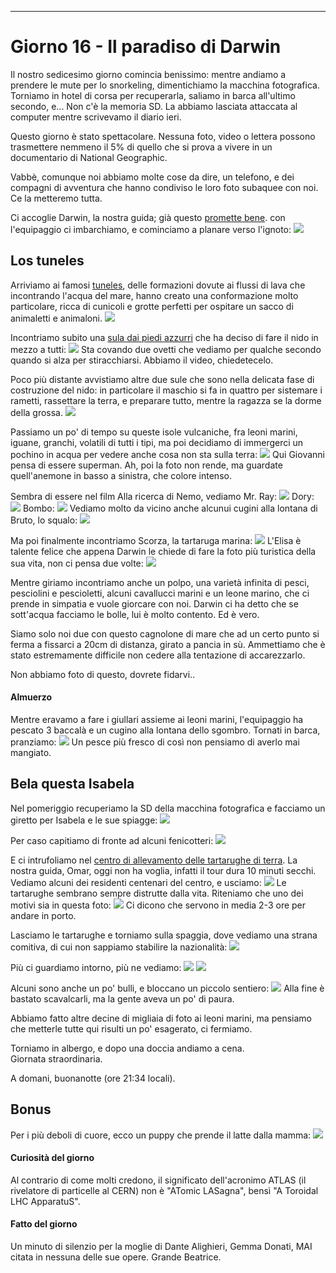 ---
# Giorno 16 - Il paradiso di Darwin
Il nostro sedicesimo giorno comincia benissimo: mentre andiamo a prendere le mute per lo snorkeling, dimentichiamo la macchina fotografica. Torniamo in hotel di corsa per recuperarla, saliamo in barca all'ultimo secondo, e... Non c'è la memoria SD. La abbiamo lasciata attaccata al computer mentre scrivevamo il diario ieri.

Questo giorno è stato spettacolare. Nessuna foto, video o lettera possono trasmettere nemmeno il 5% di quello che si prova a vivere in un documentario di National Geographic.

Vabbè, comunque noi abbiamo molte cose da dire, un telefono, e dei compagni di avventura che hanno condiviso le loro foto subaquee con noi. Ce la metteremo tutta.

Ci accoglie Darwin, la nostra guida; già questo [promette bene](https://www.gogalapagos.com/charles-darwin-galapagos/). con l'equipaggio ci imbarchiamo, e cominciamo a planare verso l'ignoto:
![](../photos/blog/16/IMG_cotta.webp)

## Los tuneles
Arriviamo ai famosi [tuneles](https://maps.app.goo.gl/iB2nrTfmJFZdUd8c7), delle formazioni dovute ai flussi di lava che incontrando l'acqua del mare, hanno creato una conformazione molto particolare, ricca di cunicoli e grotte perfetti per ospitare un sacco di animaletti e animaloni.
![](../photos/blog/16/IMG_giocotta.webp)

Incontriamo subito una [sula dai piedi azzurri](https://it.wikipedia.org/wiki/Sula_nebouxii) che ha deciso di fare il nido in mezzo a tutti:
![](../photos/blog/16/IMG_20240710093719.webp)
Sta covando due ovetti che vediamo per qualche secondo quando si alza per stiracchiarsi. Abbiamo il video, chiedetecelo.

Poco più distante avvistiamo altre due sule che sono nella delicata fase di costruzione del nido: in particolare il maschio si fa in quattro per sistemare i rametti, rassettare la terra, e preparare tutto, mentre la ragazza se la dorme della grossa.
![](../photos/blog/16/IMG_booby.webp)

Passiamo un po' di tempo su queste isole vulcaniche, fra leoni marini, iguane, granchi, volatili di tutti i tipi, ma poi decidiamo di immergerci un pochino in acqua per vedere anche cosa non sta sulla terra:
![](../photos/blog/16/IMG_GOPR1079.webp)
Qui Giovanni pensa di essere superman. Ah, poi la foto non rende, ma guardate quell'anemone in basso a sinistra, che colore intenso.

Sembra di essere nel film Alla ricerca di Nemo, vediamo Mr. Ray:
![](../photos/blog/16/IMG_GOPR1090.webp)
Dory:
![](../photos/blog/16/IMG_GOPR1083.webp)
Bombo:
![](../photos/blog/16/IMG_GOPR1236.webp)
Vediamo molto da vicino anche alcunui cugini alla lontana di Bruto, lo squalo:
![](../photos/blog/16/IMG_GOPR1107.webp)

Ma poi finalmente incontriamo Scorza, la tartaruga marina:
![](../photos/blog/16/IMG_G0031191.webp)
L'Elisa è talente felice che appena Darwin le chiede di fare la foto più turistica della sua vita, non ci pensa due volte:
![](../photos/blog/16/IMG_GOPR1168.webp)

Mentre giriamo incontriamo anche un polpo, una varietà infinita di pesci, pesciolini e pescioletti, alcuni cavallucci marini e un leone marino, che ci prende in simpatia e vuole giorcare con noi. Darwin ci ha detto che se sott'acqua facciamo le bolle, lui è molto contento. Ed è vero. 

Siamo solo noi due con questo cagnolone di mare che ad un certo punto si ferma a fissarci a 20cm di distanza, girato a pancia in sù. Ammettiamo che è stato estremamente difficile non cedere alla tentazione di accarezzarlo.

Non abbiamo foto di questo, dovrete fidarvi..

#### Almuerzo
Mentre eravamo a fare i giullari assieme ai leoni marini, l'equipaggio ha pescato 3 baccalà e un cugino alla lontana dello sgombro. 
Tornati in barca, pranziamo:
![](../photos/blog/16/IMG_20240710123414.webp)
Un pesce più fresco di così non pensiamo di averlo mai mangiato.

## Bela questa Isabela
Nel pomeriggio recuperiamo la SD della macchina fotografica e facciamo un giretto per Isabela e le sue spiagge:
![](../photos/blog/16/IMG_0748.webp)

Per caso capitiamo di fronte ad alcuni fenicotteri:
![](../photos/blog/16/IMG_0754.webp)

E ci intrufoliamo nel [centro di allevamento delle tartarughe di terra](https://maytenusgalapagos.com/que-se-puede-hacer-en-las-islas-galapagos/centro-de-crianza-fausto-llerena/). La nostra guida, Omar, oggi non ha voglia, infatti il tour dura 10 minuti secchi. Vediamo alcuni dei residenti centenari del centro, e usciamo:
![](../photos/blog/16/IMG_0771.webp)
Le tartarughe sembrano sempre distrutte dalla vita. Riteniamo che uno dei motivi sia in questa foto:
![](../photos/blog/16/IMG_0772.webp)
Ci dicono che servono in media 2-3 ore per andare in porto.

Lasciamo le tartarughe e torniamo sulla spaggia, dove vediamo una strana comitiva, di cui non sappiamo stabilire la nazionalità:
![](../photos/blog/16/IMG_0773.webp)

Più ci guardiamo intorno, più ne vediamo:
![](../photos/blog/16/IMG_0781.webp)
![](../photos/blog/16/IMG_0793.webp)

Alcuni sono anche un po' bulli, e bloccano un piccolo sentiero:
![](../photos/blog/16/IMG_0797.webp)
Alla fine è bastato scavalcarli, ma la gente aveva un po' di paura. 

Abbiamo fatto altre decine di migliaia di foto ai leoni marini, ma pensiamo che metterle tutte qui risulti un po' esagerato, ci fermiamo.

Torniamo in albergo, e dopo una doccia andiamo a cena. <br/>
Giornata straordinaria. 

A domani, buonanotte (ore 21:34 locali).

## Bonus
Per i più deboli di cuore, ecco un puppy che prende il latte dalla mamma:
![](../photos/blog/16/IMG_0778.webp)

#### Curiosità del giorno
Al contrario di come molti credono, il significato dell'acronimo ATLAS (il rivelatore di particelle al CERN) non è \"ATomic LASagna\", bensì \"A Toroidal LHC ApparatuS\".
#### Fatto del giorno
Un minuto di silenzio per la moglie di Dante Alighieri, Gemma Donati, MAI citata in nessuna delle sue opere. Grande Beatrice.






